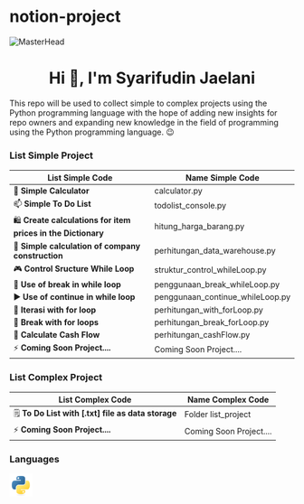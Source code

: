 # notion-project
![MasterHead](https://media.geeksforgeeks.org/wp-content/uploads/20201123152927/PythonProjects11.png)

<h1 align="center">Hi 👋, I'm Syarifudin Jaelani</h1>

<p>This repo will be used to collect simple to complex projects using the Python programming language with the hope of adding new insights for repo owners and expanding new knowledge in the field of programming using the Python programming language. 😉</p>

<h3>List Simple Project</h3>

|       List Simple Code      |    Name Simple Code         |
|   ------------------------  |  ---------------------      |
|   🧮 **Simple Calculator**  |      calculator.py          |
|   📫 **Simple To Do List**  |   todolist_console.py       |
|   🛍 **Create calculations for item prices in the Dictionary**  |   hitung_harga_barang.py |
|   🏢 **Simple calculation of company construction**  |   perhitungan_data_warehouse.py |
|   🎮 **Control Sructure While Loop** | struktur_control_whileLoop.py |
|   🛑 **Use of break in while loop**  | penggunaan_break_whileLoop.py |
|   ▶ **Use of continue in while loop**|penggunaan_continue_whileLoop.py|
|   🔁 **Iterasi with for loop**       | perhitungan_with_forLoop.py |
|   🎌 **Break with for loops**|perhitungan_break_forLoop.py|
|   🎌 **Calculate Cash Flow**| perhitungan_cashFlow.py |
|   ⚡ **Coming Soon Project....**     | Coming Soon Project....     |

<h3>List Complex Project</h3>

|       List Complex Code      |    Name Complex Code        |
|   ------------------------   |  ---------------------      |
| 🗒️ **To Do List with [.txt] file as data storage** | Folder list_project |
| ⚡ **Coming Soon Project....** | Coming Soon Project.... |

<h3>Languages</h3>

<p align="left">
<a href="https://www.python.org" target="_blank" rel="noreferrer"> <img src="https://raw.githubusercontent.com/devicons/devicon/master/icons/python/python-original.svg" alt="python" width="40" height="40"/> </a> 
</p>
